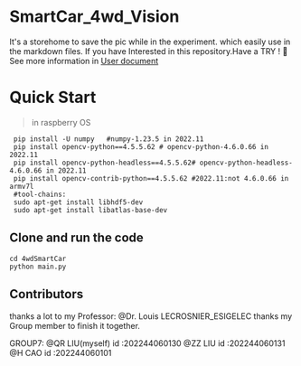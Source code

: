 # SmartCar_4wd_Vision

It's a storehome to save the pic while in the experiment.
which easily use in the markdown files.
If you have Interested in this repository.Have a TRY ! 🤩  See more information in [User document](RaspberryPI%204B%20SmartCar%20Develop%20document.md)

# Quick Start
> in raspberry OS
```shell
 pip install -U numpy	#numpy-1.23.5 in 2022.11
 pip install opencv-python==4.5.5.62 # opencv-python-4.6.0.66 in 2022.11
 pip install opencv-python-headless==4.5.5.62# opencv-python-headless-4.6.0.66 in 2022.11
 pip install opencv-contrib-python==4.5.5.62 #2022.11:not 4.6.0.66 in armv7l 
 #tool-chains:
 sudo apt-get install libhdf5-dev
 sudo apt-get install libatlas-base-dev
```

## Clone and run the code
```shell
cd 4wdSmartCar
python main.py
```

## Contributors
thanks a lot to my Professor: @Dr. Louis LECROSNIER_ESIGELEC
thanks my Group member to finish it together.


GROUP7:
@QR LIU(myself) id :202244060130
@ZZ LIU         id :202244060131
@H CAO          id :202244060101